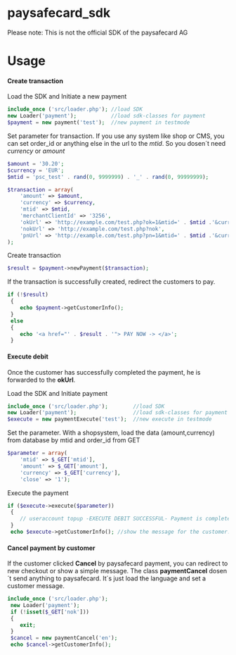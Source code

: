 paysafecard_sdk
===============
Please note:
This is not the official SDK of the paysafecard AG

Usage
============

#### Create transaction
Load the SDK and Initiate a new payment
```php
include_once ('src/loader.php'); //load SDK
new Loader('payment');           //load sdk-classes for payment
$payment = new payment('test');  //new payment in testmode
```

Set parameter for transaction.
If you use any system like shop or CMS, you can set order_id or anything else in the url to the *mtid*. So you dosen´t need *currency* or *amount*
```php
$amount = '30.20';
$currency = 'EUR';
$mtid = 'psc_test' . rand(0, 9999999) . '_' . rand(0, 99999999);

$transaction = array(
 	'amount' => $amount,
 	'currency' => $currency,
 	'mtid' => $mtid,
 	'merchantClientId' => '3256',
 	'okUrl' => 'http://example.com/test.php?ok=1&mtid=' . $mtid .'&currency=' . $currency . '&amount=' . $amount,
 	'nokUrl' => 'http://example.com/test.php?nok',
 	'pnUrl' => 'http://example.com/test.php?pn=1&mtid=' . $mtid .'&currency=' . $currency . '&amount=' . $amount
);
```

Create transaction
```php
$result = $payment->newPayment($transaction);
```

If the transaction is successfully created, redirect the customers to pay.
```php
if (!$result)
 {
 	echo $payment->getCustomerInfo();
 }
 else
 {
 	echo '<a href="' . $result . '"> PAY NOW -> </a>';
 }
```

#### Execute debit

Once the customer has successfully completed the payment, he is forwarded to the **okUrl**.


Load the SDK and Initiate payment
```php
include_once ('src/loader.php');        //load SDK
new Loader('payment');                  //load sdk-classes for payment
$execute = new paymentExecute('test');  //new execute in testmode
```

Set the parameter. With a shopsystem, load the data (amount,currency) from database by mtid and order_id from GET
```php
$parameter = array(
 	'mtid' => $_GET['mtid'],        
 	'amount' => $_GET['amount'],
 	'currency' => $_GET['currency'],
 	'close' => '1');
```

Execute the payment
```php
if ($execute->execute($parameter))
 {
 	// useraccount topup -EXECUTE DEBIT SUCCESSFUL- Payment is completed
 }
 echo $execute->getCustomerInfo(); //show the message for the customer. On an error or success, always show this message.

```


#### Cancel payment by customer

If the customer clicked **Cancel** by paysafecard payment, you can redirect to new checkout or show a simple message.
The class **paymentCancel** dosen´t send anything to paysafecard. It´s just load the language and set a customer message.
```php
include_once ('src/loader.php');
 new Loader('payment');
 if (!isset($_GET['nok']))
 {
 	exit;
 }
 $cancel = new paymentCancel('en'); 
 echo $cancel->getCustomerInfo();

```
